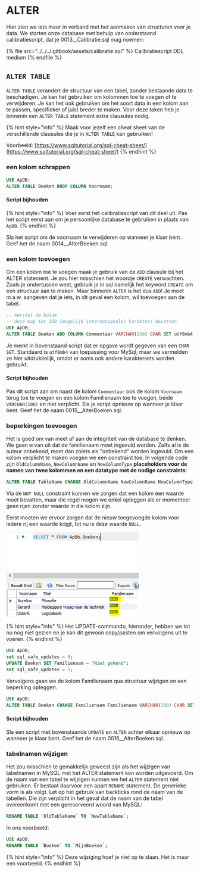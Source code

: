 # ALTER

Hier zien we iets meer in verband met het aanmaken van structuren voor je data. We starten onze database met behulp van onderstaand calibratiescript, dat je 0013\_\_Calibratie.sql mag noemen:

{% file src="../../../.gitbook/assets/calibratie.sql" %}
Calibratiescript DDL medium
{% endfile %}

## `ALTER TABLE`

`ALTER TABLE` verandert de structuur van een tabel, zonder bestaande data te beschadigen. Je kan het gebruiken om kolommen toe te voegen of te verwijderen. Je kan het ook gebruiken om het soort data in een kolom aan te passen, specifieker of juist breder te maken. Voor deze taken heb je binnenin een `ALTER TABLE` statement extra clausules nodig.&#x20;

{% hint style="info" %}
Maak voor jezelf een cheat sheet van de verschillende clausules die je in `ALTER TABLE` kan gebruiken!

Voorbeeld: [https://www.sqltutorial.org/sql-cheat-sheet/](https://www.sqltutorial.org/sql-cheat-sheet/)
{% endhint %}

### een kolom schrappen

```sql
USE ApDB;
ALTER TABLE Boeken DROP COLUMN Voornaam;
```

#### Script bijhouden

{% hint style="info" %}
Voer eerst het calibratiescript van dit deel uit. Pas het script eerst aan om je persoonlijke database te gebruiken in plaats van `ApDB`.
{% endhint %}

Sla het script om de voornaam te verwijderen op wanneer je klaar bent. Geef het de naam 0014\_\_AlterBoeken.sql.

### een kolom toevoegen

Om een kolom toe te voegen maak je gebruik van de `ADD` clausule bij het ALTER statement. Je zou hier misschien het woordje `CREATE` verwachten. Zoals je ondertussen weet, gebruik je in sql namelijk het keyword `CREATE` om een structuur aan te maken. Maar binnenin `ALTER` is het dus `ADD`! Je moet m.a.w. aangeven dat je iets, in dit geval een kolom, wil toevoegen aan de tabel.

```sql
-- herstel de kolom
-- deze mag tot 150 (mogelijk internationale) karakters bevatten
USE ApDB;
ALTER TABLE Boeken ADD COLUMN Commentaar VARCHAR(150) CHAR SET utf8mb4;
```

Je merkt in bovenstaand script dat er opgave wordt gegeven van een `CHAR SET`. Standaard is `utf8mb4` van toepassing voor MySql, maar we vermelden ze hier uitdrukkelijk, omdat er soms ook andere karaktersets worden gebruikt.

#### Script bijhouden

Pas dit script aan om naast de kolom `Commentaar` ook de kolom `Voornaam` terug toe te voegen en een kolom Familienaam toe te voegen, beide `VARCHAR(100)` en niet verplicht. Sla je script opnieuw op wanneer je klaar bent. Geef het de naam 0015\_\_AlterBoeken.sql.

### beperkingen toevoegen

Het is goed om van meet af aan de integriteit van de database te denken. We gaan ervan uit dat de familienaam moet ingevuld worden. Zelfs al is de auteur onbekend, moet dan zoiets als "onbekend" worden ingevuld. Om een kolom verplicht te maken voegen we een constraint toe. In volgende code zijn `OldColumnName`, `NewColumnName` en `NewColumnType` **placeholders voor de namen van twee kolommen en een datatype met de nodige constraints**:

```sql
ALTER TABLE TableName CHANGE OldColumnName NewColumnName NewColumnType;
```

Via de `NOT NULL` constraint kunnen we zorgen dat een kolom een waarde moet bevatten, maar die regel mogen we enkel opleggen als er momenteel geen rijen zonder waarde in die kolom zijn.

Eerst moeten we ervoor zorgen dat de nieuw toegevoegde kolom voor iedere rij een waarde krijgt, tot nu is deze waarde `NULL`.

![](<../../../.gitbook/assets/image (7).png>)

{% hint style="info" %}
Het UPDATE-commando, hieronder, hebben we tot nu nog niet gezien en je kan dit gewoon copy/pasten om vervolgens uit te voeren.
{% endhint %}

```sql
USE ApDB;
set sql_safe_updates = 0;
UPDATE Boeken SET Familienaam = "Niet gekend";
set sql_safe_updates = 1;
```

Vervolgens gaan we de kolom Familienaam qua structuur wijzigen en een beperking opleggen.&#x20;

```sql
USE ApDB;
ALTER TABLE Boeken CHANGE Familienaam Familienaam VARCHAR(200) CHAR SET utf8mb4 NOT NULL;
```

#### Script bijhouden

Sla een script met bovenstaande `UPDATE` en `ALTER` achter elkaar opnieuw op wanneer je klaar bent. Geef het de naam 0016\_\_AlterBoeken.sql.

### tabelnamen wijzigen

Het zou misschien te gemakkelijk geweest zijn als het wijzigen van tabelnamen in MySQL met het ALTER statement kon worden uitgevoerd. Om de naam van een tabel te wijzigen kunnen we het `ALTER` statement niet gebruiken. Er bestaat daarvoor een apart `RENAME` statement. De generieke vorm is als volgt. Let op het gebruik van backticks rond de naam van de tabellen. Die zijn verplicht in het geval dat de naam van de tabel overeenkomt met een gereserveerd woord van MySQL:

```sql
RENAME TABLE `OldTableName` TO `NewTableName`;
```

In ons voorbeeld:

```sql
USE ApDB;
RENAME TABLE `Boeken` TO `MijnBoeken`;
```

{% hint style="info" %}
Deze wijziging hoef je niet op te slaan. Het is maar een voorbeeld.
{% endhint %}
